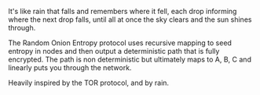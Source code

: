 It's like rain that falls and remembers where it fell, each drop informing where the next drop falls, until all at once the sky clears and the sun shines through.

The Random Onion Entropy protocol uses recursive mapping to seed entropy in nodes and then output a deterministic path that is fully encrypted. The path is non deterministic but ultimately maps to A, B, C and linearly puts you through the network.

Heavily inspired by the TOR protocol, and by rain. 
